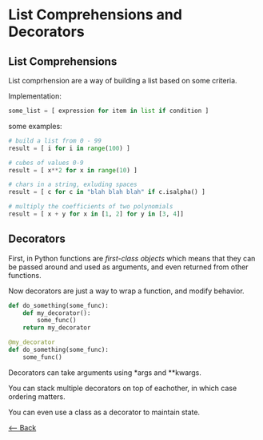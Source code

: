 # List Comprehensions and Decorators

## List Comprehensions

List comprhension are a way of building a list based on some criteria.

Implementation:

```python
some_list = [ expression for item in list if condition ]
```

some examples:

```python
# build a list from 0 - 99
result = [ i for i in range(100) ]

# cubes of values 0-9
result = [ x**2 for x in range(10) ]

# chars in a string, exluding spaces
result = [ c for c in "blah blah blah" if c.isalpha() ]

# multiply the coefficients of two polynomials
result = [ x + y for x in [1, 2] for y in [3, 4]]
```

## Decorators

First, in Python functions are *first-class objects* which means that they can be passed around and used as arguments, and even returned from other functions.

Now decorators are just a way to wrap a function, and modify behavior.

```python
def do_something(some_func):
    def my_decorator():
        some_func()
    return my_decorator

@my_decorator
def do_something(some_func):
    some_func()
```

Decorators can take arguments using *args and **kwargs.

You can stack multiple decorators on top of eachother, in which case ordering matters.

You can even use a class as a decorator to maintain state.

[<-- Back](../README.md)
